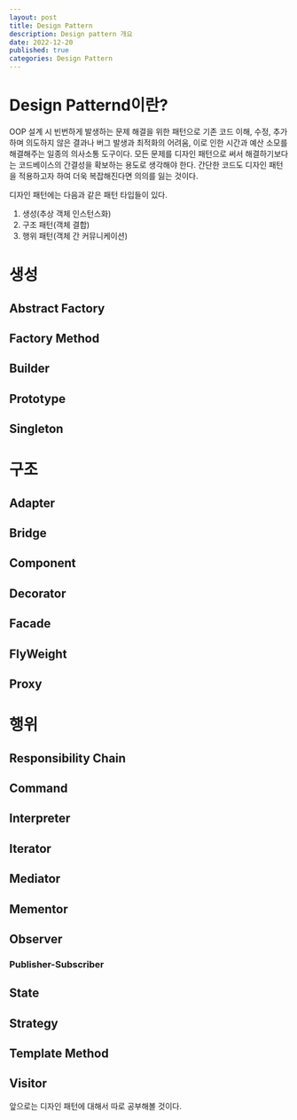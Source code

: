 ```yaml
---
layout: post
title: Design Pattern
description: Design pattern 개요
date: 2022-12-20
published: true
categories: Design Pattern
---
```

# Design Patternd이란?
OOP 설계 시 빈번하게 발생하는 문제 해결을 위한 패턴으로 기존 코드 이해, 수정, 추가하며 의도하지 않은 결과나 버그 발생과 최적화의 어려움, 이로 인한 시간과 예산 소모를 해결해주는 일종의 의사소통 도구이다. 모든 문제를 디자인 패턴으로 써서 해결하기보다는 코드베이스의 간결성을 확보하는 용도로 생각해야 한다. 간단한 코드도 디자인 패턴을 적용하고자 하여 더욱 복잡해진다면 의의를 잃는 것이다.

디자인 패턴에는 다음과 같은 패턴 타입들이 있다.
1. 생성(추상 객체 인스턴스화)
2. 구조 패턴(객체 결합)
3. 행위 패턴(객체 간 커뮤니케이션)

# 생성
## Abstract Factory
## Factory Method
## Builder
## Prototype
## Singleton

# 구조
## Adapter
## Bridge
## Component
## Decorator
## Facade
## FlyWeight
## Proxy

# 행위
## Responsibility Chain
## Command
## Interpreter
## Iterator
## Mediator
## Mementor
## Observer
### Publisher-Subscriber
## State
## Strategy
## Template Method
## Visitor

앞으로는 디자인 패턴에 대해서 따로 공부해볼 것이다.
